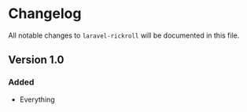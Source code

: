 # Changelog

All notable changes to `laravel-rickroll` will be documented in this file.

## Version 1.0

### Added
- Everything
